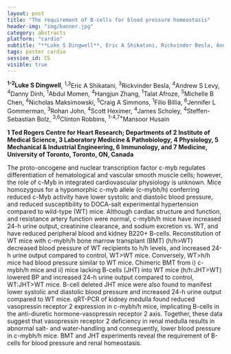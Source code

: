 ```yaml
---
layout: post
title: "The requirement of B-cells for blood pressure homeostasis"
header-img: "img/banner.jpg"
category: abstracts
platform: "cardio"
subtitle: "**Luke S Dingwell**, Eric A Shikatani, Rickvinder Besla, Andrew S Levy, Danny Dinh, Abdul Momen, Hangjun Zhang, Talat Afroze, Michelle B Chen, Nicholas Maksimowski, Craig A Simmons, Filio Billia, Jennifer L Gommerman, Rohan John, Scott  Heximer, James Scholey, Steffen-Sebastian Bolz, Clinton Robbins, Mansoor Husain"
tags: poster cardio
session_id: C5
visible: true
---
```

**<sup>1-2</sup>Luke S Dingwell**, <sup>1,3</sup>Eric A Shikatani, <sup>3</sup>Rickvinder Besla, <sup>4</sup>Andrew S Levy, <sup>4</sup>Danny Dinh, <sup>1</sup>Abdul Momen, <sup>4</sup>Hangjun Zhang, <sup>1</sup>Talat Afroze, <sup>5</sup>Michelle B Chen, <sup>4</sup>Nicholas Maksimowski, <sup>5</sup>Craig A Simmons, <sup>1</sup>Filio Billia, <sup>6</sup>Jennifer L Gommerman, <sup>3</sup>Rohan John, <sup>4</sup>Scott  Heximer, <sup>4</sup>James Scholey, <sup>4</sup>Steffen-Sebastian Bolz, <sup>3,6</sup>Clinton Robbins, <sup>1-4,7\*</sup>Mansoor Husain

__1 Ted Rogers Centre for Heart Research; Departments of 2 Institute of Medical Science, 3 Laboratory Medicine & Pathobiology, 4 Physiology, 5 Mechanical & Industrial Engineering, 6 Immunology, and 7 Medicine, University of Toronto, Toronto, ON, Canada__

The proto-oncogene and nuclear transcription factor c-myb regulates differentiation of hematological and vascular smooth muscle cells; however, the role of c-Myb in integrated cardiovascular physiology is unknown.  Mice homozygous for a hypomorphic c-myb allele (c-mybh/h) conferring reduced c-Myb activity have lower systolic and diastolic blood pressure, and reduced susceptibility to DOCA-salt experimental hypertension compared to wild-type (WT) mice.  Although cardiac structure and function, and resistance artery function were normal, c-mybh/h mice have increased 24-h urine output, creatinine clearance, and sodium excretion vs. WT, and have reduced peripheral blood and kidney B220+ B-cells.  Reconstitution of WT mice with c-mybh/h bone marrow transplant (BMT) (h/h>WT) decreased blood pressure of WT recipients to h/h levels, and increased 24-h urine output compared to control, WT>WT mice.  Conversely, WT>h/h mice had blood pressure similar to WT mice.  Chimeric BMT from i) c-mybh/h mice and ii) mice lacking B-cells (JHT) into WT mice (h/h:JHT>WT) lowered BP and increased 24-h urine output compared to control, WT:JHT>WT mice.  B-cell deleted JHT mice were also found to manifest lower systolic and diastolic blood pressure and increased 24-h urine output compared to WT mice.  qRT-PCR of kidney medulla found reduced vasopressin receptor 2 expression in c-mybh/h mice, implicating B-cells in the anti-diuretic hormone-vasopressin receptor 2 axis.  Together, these data suggest that vasopressin receptor 2 deficiency in renal medulla results in abnormal salt- and water-handling and consequently, lower blood pressure in c-mybh/h mice.  BMT and JHT experiments reveal the requirement of B-cells for blood pressure and renal homeostasis.